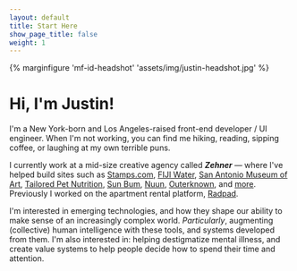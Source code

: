 ```yaml
---
layout: default
title: Start Here
show_page_title: false
weight: 1
---
```


{% marginfigure 'mf-id-headshot' 'assets/img/justin-headshot.jpg' %}

# Hi, I'm Justin!

<!-- About Me -->
I'm a New York-born and Los Angeles-raised front-end developer / UI engineer. When I'm not working, you can find me hiking, reading, sipping coffee, or laughing at my own terrible puns.


<!-- My Work -->
I currently work at a mid-size creative agency called **_Zehner_** — where I've helped build sites such as [Stamps.com](https://store.stamps.com/), [FIJI Water](https://www.fijiwater.com), [San Antonio Museum of Art](https://www.samuseum.org/), [Tailored Pet Nutrition](https://tailoredpet.com/), [Sun Bum](https://www.trustthebum.com/), [Nuun](https://ourcommunity.nuunlife.com/), [Outerknown](https://www.outerknown.com/), and [more](https://www.zehnergroup.com/work). Previously I worked on the apartment rental platform, [Radpad](https://www.onradpad.com/).

<!-- {% maincolumn 'assets/img/projects-quilt.png' '' %} -->

<!-- My Interests -->
I'm interested in emerging technologies, and how they shape our ability to make sense of an increasingly complex world. *Particularly*, augmenting (collective) human intelligence with these tools, and systems developed from them. <!-- The internet as a medium fascinates me — its limitless potential to share ideas and knowledge, and its  --> I'm also interested in: helping destigmatize mental illness, and create value systems to help people decide how to spend their time and attention.

